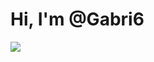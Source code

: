 # Hi, I'm @Gabri6


<img align="center" src="https://github-readme-stats.vercel.app/api/top-langs/?username=Gabri6&theme=react&show_icons=true&layout=compact" />
